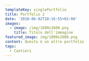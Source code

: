```yaml
---
templateKey: singlePortfolio
title: Portfolio 2
date: '2018-06-02T20:16:55+02:00'
images:
  - image: /img/1600x1600.png
    title: Titolo dell'immagine
featured_image: img/1000x1600.png
content: Questo è un altro portfolio
tags:
  - Cantieri
---
```


